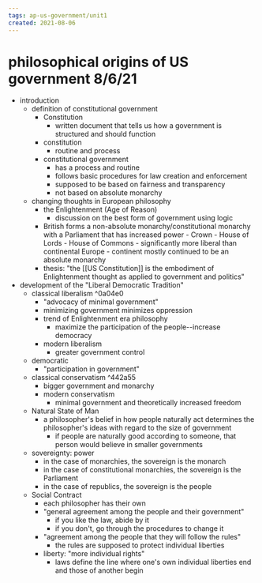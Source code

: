 ```yaml
---
tags: ap-us-government/unit1 
created: 2021-08-06
---
```


# philosophical origins of US government 8/6/21

- introduction
	- definition of constitutional government
		- Constitution
			- written document that tells us how a government is structured and should function
		- constitution
			- routine and process
		- constitutional government
			- has a process and routine
			- follows basic procedures for law creation and enforcement
			- supposed to be based on fairness and transparency
			- not based on absolute monarchy
	- changing thoughts in European philosophy
		- the Enlightenment (Age of Reason)
			- discussion on the best form of government using logic
		- British forms a non-absolute monarchy/constitutional monarchy with a Parliament that has increased power
				- Crown
				- House of Lords
				- House of Commons
				- significantly more liberal than continental Europe
					- continent mostly continued to be an absolute monarchy
		- thesis: "the [[US Constitution]] is the embodiment of Enlightenment thought as applied to government and politics"
- development of the "Liberal Democratic Tradition"
	- classical liberalism ^0a04e0
		- "advocacy of minimal government"
		- minimizing government minimizes oppression
		- trend of Enlightenment era philosophy
			- maximize the participation of the people--increase democracy
		- modern liberalism
			- greater government control
	- democratic
		- "participation in government"
	- classical conservatism ^442a55
		- bigger government and monarchy
		- modern conservatism
			- minimal government and theoretically increased freedom
	- Natural State of Man
		- a philosopher's belief in how people naturally act determines the philosopher's ideas with regard to the size of government
			- if people are naturally good according to someone, that person would believe in smaller governments
	- sovereignty: power
		- in the case of monarchies, the sovereign is the monarch
		- in the case of constitutional monarchies, the sovereign is the Parliament
		- in the case of republics, the sovereign is the people
	- Social Contract
		- each philosopher has their own
		- "general agreement among the people and their government"
			- if you like the law, abide by it
			- if you don't, go through the procedures to change it
		- "agreement among the people that they will follow the rules"
			- the rules are supposed to protect individual liberties
		- liberty: "more individual rights"
			- laws define the line where one's own individual liberties end and those of another begin